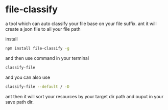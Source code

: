 # file-classify
a tool which can auto classify your file base on your file suffix. ant it will create a json file to all your file path

install
```bash
npm install file-classify -g
```

and then use command in your terminal
```bash
classify-file
```

and you can also use
```bash
classify-file --default / -D
```

ant then it will sort your resources by your target dir path and ouput in your save path dir.